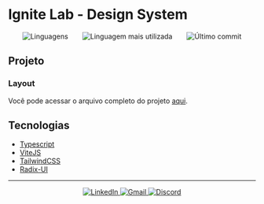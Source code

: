 # Ignite Lab - Design System



<div>
  <p align="center" style="display: flex; justify-content: space-evenly;">
    <img
      src="https://img.shields.io/github/languages/count/jusceliadesouza/lab-ds?color=8B5CF6&style=for-the-badge"
      alt="Linguagens">
    <img src="https://img.shields.io/github/languages/top/jusceliadesouza/lab-ds?color=8B5CF6&style=for-the-badge"
      alt="Linguagem mais utilizada">
    <img src="https://img.shields.io/github/last-commit/jusceliadesouza/lab-ds?color=8B5CF6&style=for-the-badge"
      alt="Último commit">
  </p>
</div>

## Projeto

### Layout

Você pode acessar o arquivo completo do projeto [aqui]().

## Tecnologias

- [Typescript](https://www.typescriptlang.org/)
- [ViteJS](https://vitejs.dev/)
- [TailwindCSS](https://tailwindcss.com/)
- [Radix-UI](https://www.radix-ui.com/)
<!-- - []() -->

<hr>

<p align="center" id="contact">
  <a href="https://www.linkedin.com/in/jusceliadesouza/" target="_blank" rel="noopener noreferrer">
    <img src="https://img.shields.io/badge/-Linkedin-2D2C2A?style=for-the-badge&logo=Linkedin&logoColor=blue"
      alt="LinkedIn">
  </a>
  <a href="mailto:jusceliadesousa@gmail.com">
    <img src="https://img.shields.io/badge/-Gmail-2D2C2A?style=for-the-badge&logo=Gmail&logoColor=red" alt="Gmail">
  </a>
  <a href="https://discord.com/channels/@me/677177966693974056">
    <img src="https://img.shields.io/badge/-Discord-2D2C2A?style=for-the-badge&logo=Discord&logoColor=f2f2f2"
      alt="Discord">
  </a>
</p>